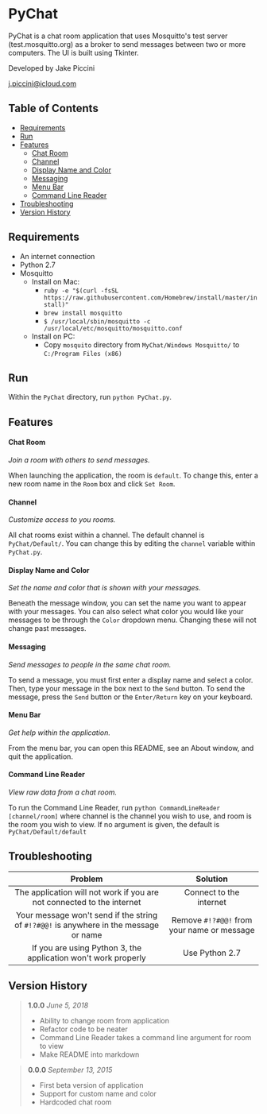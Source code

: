 # PyChat

PyChat is a chat room application that uses Mosquitto's test server (test.mosquitto.org) as a broker to send messages
between two or more computers. The UI is built using Tkinter.


Developed by Jake Piccini

j.piccini@icloud.com


## Table of Contents
* [Requirements](#requirements)
* [Run](#run)
* [Features](#features)
    * [Chat Room](#chat-room)
    * [Channel](#channel)
    * [Display Name and Color](#display-name-and-color)
    * [Messaging](#messaging)
    * [Menu Bar](#menu-bar)
    * [Command Line Reader](#command-line-reader)
* [Troubleshooting](#troubleshooting)
* [Version History](#version-history)


## Requirements
* An internet connection
* Python 2.7
* Mosquitto
  * Install on Mac:
    * `ruby -e "$(curl -fsSL https://raw.githubusercontent.com/Homebrew/install/master/install)"`
    * `brew install mosquitto`
    * `$ /usr/local/sbin/mosquitto -c /usr/local/etc/mosquitto/mosquitto.conf`
  * Install on PC:
    * Copy `mosquito` directory from `MyChat/Windows Mosquitto/` to `C:/Program Files (x86)` 

## Run
Within the `PyChat` directory, run `python PyChat.py`.


## Features
#### Chat Room

_Join a room with others to send messages._

When launching the application, the room is `default`. 
To change this, enter a new room name in the `Room` box and click `Set Room`.

#### Channel

_Customize access to you rooms._

All chat rooms exist within a channel. The default channel is `PyChat/Default/`.
You can change this by editing the `channel` variable within `PyChat.py`.

#### Display Name and Color

_Set the name and color that is shown with your messages._

Beneath the message window, you can set the name you want to appear with your messages.
You can also select what color you would like your messages to be through the `Color` dropdown menu. 
Changing these will not change past messages.

#### Messaging

_Send messages to people in the same chat room._

To send a message, you must first enter a display name and select a color. 
Then, type your message in the box next to the `Send` button. 
To send the message, press the `Send` button or the `Enter/Return` key on your keyboard.


#### Menu Bar

_Get help within the application._

From the menu bar, you can open this README, see an About window, and quit the application.

#### Command Line Reader

_View raw data from a chat room._

To run the Command Line Reader, run `python CommandLineReader [channel/room]` where channel is
the channel you wish to use, and room is the room you wish to view. 
If no argument is given, the default is `PyChat/Default/default`


## Troubleshooting
| Problem | Solution |
| :---: | :---: |
| The application will not work if you are not connected to the internet | Connect to the internet |
| Your message won't send if the string of `#!?#@@!` is anywhere in the message or name | Remove `#!?#@@!` from your name or message
| If you are using Python 3, the application won't work properly | Use Python 2.7
  
## Version History
> **1.0.0** _June 5, 2018_
>
> * Ability to change room from application
> * Refactor code to be neater
> * Command Line Reader takes a command line argument for room to view
> * Make README into markdown

> **0.0.0** _September 13, 2015_
>
> * First beta version of application
> * Support for custom name and color
> * Hardcoded chat room